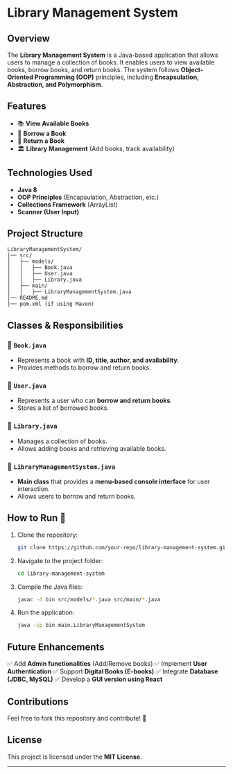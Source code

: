 # Library Management System

## Overview
The **Library Management System** is a Java-based application that allows users to manage a collection of books. It enables users to view available books, borrow books, and return books. The system follows **Object-Oriented Programming (OOP)** principles, including **Encapsulation, Abstraction, and Polymorphism**.

## Features
- 📚 **View Available Books**
- 📖 **Borrow a Book**
- 🔄 **Return a Book**
- 🏛️ **Library Management** (Add books, track availability)

## Technologies Used
- **Java 8**
- **OOP Principles** (Encapsulation, Abstraction, etc.)
- **Collections Framework** (ArrayList)
- **Scanner (User Input)**

## Project Structure
```
LibraryManagementSystem/
│── src/
│   ├── models/
│   │   ├── Book.java
│   │   ├── User.java
│   │   ├── Library.java
│   ├── main/
│   │   ├── LibraryManagementSystem.java
│── README.md
│── pom.xml (if using Maven)
```

## Classes & Responsibilities
### 📌 `Book.java`
- Represents a book with **ID, title, author, and availability**.
- Provides methods to borrow and return books.

### 📌 `User.java`
- Represents a user who can **borrow and return books**.
- Stores a list of borrowed books.

### 📌 `Library.java`
- Manages a collection of books.
- Allows adding books and retrieving available books.

### 📌 `LibraryManagementSystem.java`
- **Main class** that provides a **menu-based console interface** for user interaction.
- Allows users to borrow and return books.

## How to Run 🚀
1. Clone the repository:
   ```sh
   git clone https://github.com/your-repo/library-management-system.git
   ```
2. Navigate to the project folder:
   ```sh
   cd library-management-system
   ```
3. Compile the Java files:
   ```sh
   javac -d bin src/models/*.java src/main/*.java
   ```
4. Run the application:
   ```sh
   java -cp bin main.LibraryManagementSystem
   ```

## Future Enhancements
✅ Add **Admin functionalities** (Add/Remove books)
✅ Implement **User Authentication**
✅ Support **Digital Books (E-books)**
✅ Integrate **Database (JDBC, MySQL)**
✅ Develop a **GUI version using React**

## Contributions
Feel free to fork this repository and contribute! 🚀

## License
This project is licensed under the **MIT License**.

---